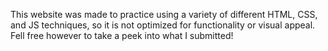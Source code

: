 This website was made to practice using a variety of different HTML, CSS, and JS techniques, so it is not optimized for functionality or visual appeal. Fell free however to take a peek into what I submitted!
